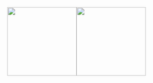 ##
<div>
  <a href="https://github.com/qqxth" style="display: flex; flex-direction: row; align-items: center;">
  <img height="160em" src="https://github-readme-stats.vercel.app/api?username=qqxth&show_icons=true&theme=dracula&include_all_commits=true&count_private=true"/>
    
<img height="160em" src="https://github-readme-stats.vercel.app/api/top-langs/?username=qqxth&layout=compact&langs_count=7&theme=dracula"/>
  </a>
</div>
<!-- <div style="display: flex"><br>
  <img align="center" height="30" width="40" src="https://raw.githubusercontent.com/devicons/devicon/master/icons/typescript/typescript-plain.svg" />
  <img align="center" height="30" width="40" src="https://raw.githubusercontent.com/devicons/devicon/master/icons/nodejs/nodejs-plain-wordmark.svg" />
  <img align="center" height="30" width="40" src="https://github.com/devicons/devicon/raw/master/icons/nestjs/nestjs-plain.svg" />
  <img align="center" height="30" width="40" src="https://github.com/devicons/devicon/raw/master/icons/postgresql/postgresql-original.svg" />
  <img align="center" height="30" width="40" src="https://github.com/devicons/devicon/raw/master/icons/vuejs/vuejs-original.svg" />
  <img align="center" height="30" width="40" src="https://github.com/devicons/devicon/raw/master/icons/svelte/svelte-original.svg" />
  <img align="center" height="30" width="40" src="https://github.com/devicons/devicon/raw/master/icons/bash/bash-original.svg" />
    <img align="center" height="30" width="40" src="https://github.com/devicons/devicon/raw/master/icons/vscode/vscode-original.svg" />
</div> -->
